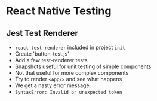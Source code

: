 # React Native Testing

## Jest Test Renderer

- `react-test-renderer` included in project `init`
- Create  'button-test.js'
- Add a few test-renderer tests
- Snapshots useful for unit testing of simple components
- Not that useful for more complex components
- Try to render `<App/>` and see what happens
- We get a  nasty error message.
-  `SyntaxError: Invalid or unexpected token`